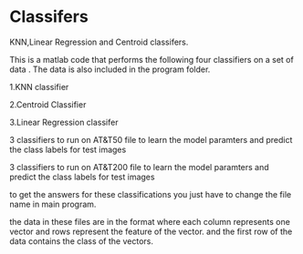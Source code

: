 # Classifers
KNN,Linear Regression and Centroid classifers.

This is a matlab code that performs the following four classifiers on a set of data .
The data is also included in the program folder.

1.KNN classifier

2.Centroid Classifier

3.Linear Regression classifer

3 classifiers to run on AT&T50 file to learn  the model paramters and predict the class labels for test images

3 classifiers to run on AT&T200 file to learn  the model paramters and predict the class labels for test images

to get the answers for these classifications you just have to change the file name in main program.

the data in these files are in the format  where each column represents one vector and rows represent the feature of the vector. 
and the first row of the data contains the class of the vectors.


